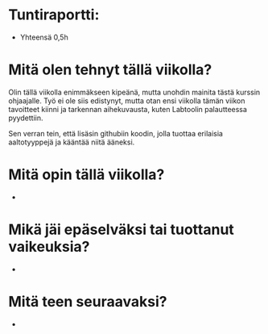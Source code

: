 # Tuntiraportti:
- Yhteensä 0,5h

# Mitä olen tehnyt tällä viikolla?

Olin tällä viikolla enimmäkseen kipeänä, mutta unohdin mainita tästä kurssin ohjaajalle. Työ ei ole siis edistynyt, mutta otan ensi viikolla tämän viikon tavoitteet kiinni ja tarkennan aihekuvausta, kuten Labtoolin palautteessa pyydettiin.

Sen verran tein, että lisäsin githubiin koodin, jolla tuottaa erilaisia aaltotyyppejä ja kääntää niitä ääneksi.

# Mitä opin tällä viikolla?
- 

# Mikä jäi epäselväksi tai tuottanut vaikeuksia?
- 


# Mitä teen seuraavaksi?
- 
 
